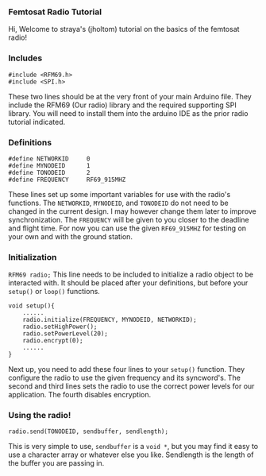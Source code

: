 ### Femtosat Radio Tutorial
Hi, Welcome to straya's (jholtom) tutorial on the basics of the femtosat radio!

### Includes
```
#include <RFM69.h>
#include <SPI.h>
```
These two lines should be at the very front of your main Arduino file.
They include the RFM69 (Our radio) library and the required supporting SPI library.
You will need to install them into the arduino IDE as the prior radio tutorial indicated.

### Definitions
```
#define NETWORKID     0
#define MYNODEID      1
#define TONODEID      2
#define FREQUENCY     RF69_915MHZ
```
These lines set up some important variables for use with the radio's functions.
The `NETWORKID`, `MYNODEID`, and `TONODEID` do not need to be changed in the current design.  I may however change them later to improve synchronization.
The `FREQUENCY` will be given to you closer to the deadline and flight time.  For now you can use the given `RF69_915MHZ` for testing on your own and with the ground station.

### Initialization
`RFM69 radio;`
This line needs to be included to initialize a radio object to be interacted with.  It should be placed after your definitions, but before your `setup()` or `loop()` functions.
```
void setup(){
    ......
    radio.initialize(FREQUENCY, MYNODEID, NETWORKID);
    radio.setHighPower();
    radio.setPowerLevel(20);
    radio.encrypt(0);
    ......
}
```
Next up, you need to add these four lines to your `setup()` function.  They configure the radio to use the given frequency and its syncword's.
The second and third lines sets the radio to use the correct power levels for our application.
The fourth disables encryption.

### Using the radio!
```
radio.send(TONODEID, sendbuffer, sendlength);
```
This is very simple to use, `sendbuffer` is a `void *`, but you may find it easy to use a character array or whatever else you like.  Sendlength is the length of the buffer you are passing in.

